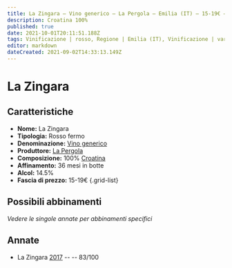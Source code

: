 ```yaml
---
title: La Zingara – Vino generico – La Pergola – Emilia (IT) – 15-19€ – 2★
description: Croatina 100%
published: true
date: 2021-10-01T20:11:51.188Z
tags: Vinificazione | rosso, Regione | Emilia (IT), Vinificazione | varietale, Vinificazione | fermo, Valutazioni | 2 stelle, Vitigni | Croatina, Prezzi | 15-19€,
editor: markdown
dateCreated: 2021-09-02T14:33:13.149Z
---
```


# La Zingara 

## Caratteristiche
- **Nome:** La Zingara 
- **Tipologia:** Rosso fermo
- **Denominazione:** [Vino generico](/denominazioni/Italia/Vino-generico) 
- **Produttore:** [La Pergola](/produttori/Italia/Emilia/La-Pergola) 
- **Composizione:** 100% [Croatina](/vitigni/Italia/croatina)
- **Affinamento:** 36 mesi in botte 
- **Alcol:** 14.5%
- **Fascia di prezzo:** 15-19€
{.grid-list}

## Possibili abbinamenti
*Vedere le singole annate per abbinamenti specifici*

## Annate
- La Zingara [2017](/vini/Italia/Emilia/La-Pergola/La-Zingara/2017) -- <span class="star-2"></span> -- 83/100
